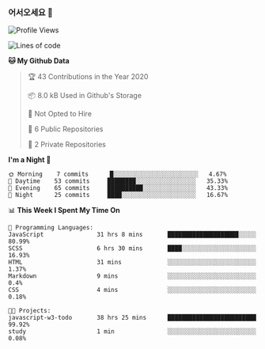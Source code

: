 ### 어서오세요 👋

<!--START_SECTION:waka-->
![Profile Views](http://img.shields.io/badge/Profile%20Views-133-blue)

![Lines of code](https://img.shields.io/badge/From%20Hello%20World%20I%27ve%20Written-5.1%20million%20lines%20of%20code-blue)

**🐱 My Github Data** 

> 🏆 43 Contributions in the Year 2020
 > 
> 📦 8.0 kB Used in Github's Storage 
 > 
> 🚫 Not Opted to Hire
 > 
> 📜 6 Public Repositories
 > 
> 🔑 2 Private Repositories 

**I'm a Night 🦉** 

```text
🌞 Morning    7 commits      █░░░░░░░░░░░░░░░░░░░░░░░░   4.67% 
🌆 Daytime    53 commits     ████████░░░░░░░░░░░░░░░░░   35.33% 
🌃 Evening    65 commits     ██████████░░░░░░░░░░░░░░░   43.33% 
🌙 Night      25 commits     ████░░░░░░░░░░░░░░░░░░░░░   16.67%

```


📊 **This Week I Spent My Time On** 

```text
💬 Programming Languages: 
JavaScript               31 hrs 8 mins       ████████████████████░░░░░   80.99% 
SCSS                     6 hrs 30 mins       ████░░░░░░░░░░░░░░░░░░░░░   16.93% 
HTML                     31 mins             ░░░░░░░░░░░░░░░░░░░░░░░░░   1.37% 
Markdown                 9 mins              ░░░░░░░░░░░░░░░░░░░░░░░░░   0.4% 
CSS                      4 mins              ░░░░░░░░░░░░░░░░░░░░░░░░░   0.18%

🐱‍💻 Projects: 
javascript-w3-todo       38 hrs 25 mins      █████████████████████████   99.92% 
study                    1 min               ░░░░░░░░░░░░░░░░░░░░░░░░░   0.08%

```


<!--END_SECTION:waka-->
